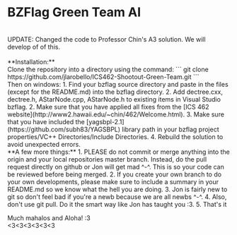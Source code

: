 # BZFlag Green Team AI
<br>
UPDATE: Changed the code to Professor Chin's A3 solution. We will develop of of this.
<br> 
<br>
**Installation:**
<br>
Clone the repository into a directory using the command:
```
git clone https://github.com/jlarobello/ICS462-Shootout-Green-Team.git
```
<br>
Then on windows:
  1. Find your bzflag source directory and paste in the files (except for the README.md) into the bzflag directory.
  2. Add dectree.cxx, dectree.h, AStarNode.cpp, AStarNode.h to existing items in Visual Studio bzflag.
  2. Make sure that you have applied all fixes from the [ICS 462 website](http://www2.hawaii.edu/~chin/462/Welcome.html).
  3. Make sure that you have included the [yagsbpl-2.1](https://github.com/subh83/YAGSBPL) library path in your bzflag project properties/VC++ Directories/Include Directories.
  4. Rebuild the solution to avoid unexpected errors.

<br>
**A few more things:**
  1. PLEASE do not commit or merge anything into the origin and your local repositories master branch. Instead, do the pull request directly on github or Jon will get mad ^-^. This is so your code can be reviewed before being merged. 
  2. If you create your own branch to do your own developments, please make sure to include a summary in your README.md so we know what the hell you are doing.
  3. Jon is fairly new to git so don't feel bad if you're a newb because we are all newbs ^-^. 
  4. Also, don't use git pull. Do it the smart way like Jon has taught you :3.
  5. That's it
  
Much mahalos and Aloha! :3
<br><3<3<3<3<3<3
